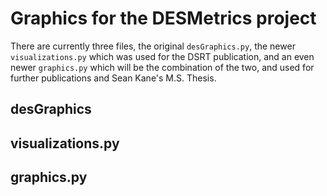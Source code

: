 # Graphics for the DESMetrics project

There are currently three files, the original `desGraphics.py`, the newer `visualizations.py` which was used for the DSRT publication, and an even newer `graphics.py` which will be the combination of the two, and used for further publications and Sean Kane's M.S. Thesis.

## desGraphics

## visualizations.py

## graphics.py